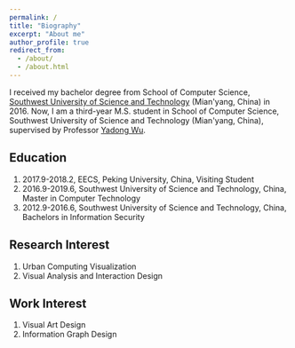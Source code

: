 ```yaml
---
permalink: /
title: "Biography"
excerpt: "About me"
author_profile: true
redirect_from: 
  - /about/
  - /about.html
---
```


I received my bachelor degree from School of Computer Science, [Southwest University of Science and Technology](http://www.swust.edu.cn/) (Mian'yang, China) in 2016. Now, I am a third-year M.S. student in School of Computer Science, Southwest University of Science and Technology (Mian'yang, China), supervised by Professor [Yadong Wu](http://www.cs.swust.edu.cn/staff/p/WuYadong).


**Education**
---

1. 2017.9-2018.2, EECS, Peking University, China, Visiting Student
2. 2016.9-2019.6, Southwest University of Science and Technology, China, Master in Computer Technology     
3. 2012.9-2016.6, Southwest University of Science and Technology, China, Bachelors in Information Security

**Research Interest**
---
1. Urban Computing Visualization
2. Visual Analysis and Interaction Design

**Work Interest**
---
1. Visual Art Design
2. Information Graph Design
